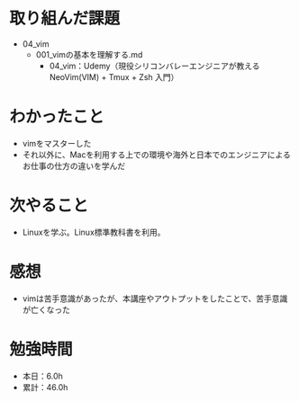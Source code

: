 # 取り組んだ課題
* 04_vim
  * 001_vimの基本を理解する.md
    * 04_vim：Udemy（現役シリコンバレーエンジニアが教える NeoVim(VIM) + Tmux + Zsh 入門）

# わかったこと
* vimをマスターした
* それ以外に、Macを利用する上での環境や海外と日本でのエンジニアによるお仕事の仕方の違いを学んだ

# 次やること
* Linuxを学ぶ。Linux標準教科書を利用。

# 感想
* vimは苦手意識があったが、本講座やアウトプットをしたことで、苦手意識が亡くなった

# 勉強時間
* 本日：6.0h
* 累計：46.0h
